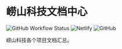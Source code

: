 # 崂山科技文档中心

![GitHub Workflow Status](https://img.shields.io/github/workflow/status/laoshan-tech/docs/Lint?style=flat-square)
![Netlify](https://img.shields.io/netlify/6048725f-3d36-4e06-b121-485f1cbbf8d7?style=flat-square)
![GitHub](https://img.shields.io/github/license/laoshan-tech/docs?style=flat-square)

崂山科技各个项目文档汇总。
